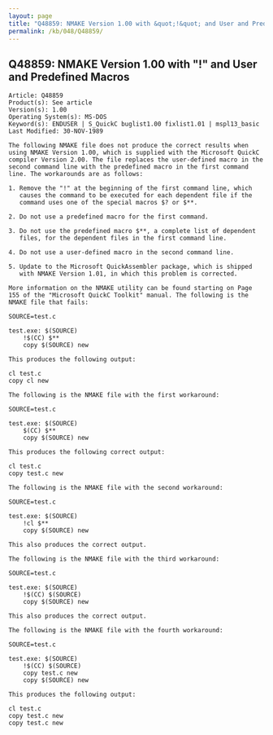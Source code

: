 ```yaml
---
layout: page
title: "Q48859: NMAKE Version 1.00 with &quot;!&quot; and User and Predefined Macros"
permalink: /kb/048/Q48859/
---
```


## Q48859: NMAKE Version 1.00 with &quot;!&quot; and User and Predefined Macros

	Article: Q48859
	Product(s): See article
	Version(s): 1.00
	Operating System(s): MS-DOS
	Keyword(s): ENDUSER | S_QuickC buglist1.00 fixlist1.01 | mspl13_basic
	Last Modified: 30-NOV-1989
	
	The following NMAKE file does not produce the correct results when
	using NMAKE Version 1.00, which is supplied with the Microsoft QuickC
	compiler Version 2.00. The file replaces the user-defined macro in the
	second command line with the predefined macro in the first command
	line. The workarounds are as follows:
	
	1. Remove the "!" at the beginning of the first command line, which
	   causes the command to be executed for each dependent file if the
	   command uses one of the special macros $? or $**.
	
	2. Do not use a predefined macro for the first command.
	
	3. Do not use the predefined macro $**, a complete list of dependent
	   files, for the dependent files in the first command line.
	
	4. Do not use a user-defined macro in the second command line.
	
	5. Update to the Microsoft QuickAssembler package, which is shipped
	   with NMAKE Version 1.01, in which this problem is corrected.
	
	More information on the NMAKE utility can be found starting on Page
	155 of the "Microsoft QuickC Toolkit" manual. The following is the
	NMAKE file that fails:
	
	SOURCE=test.c
	
	test.exe: $(SOURCE)
	    !$(CC) $**
	    copy $(SOURCE) new
	
	This produces the following output:
	
	cl test.c
	copy cl new
	
	The following is the NMAKE file with the first workaround:
	
	SOURCE=test.c
	
	test.exe: $(SOURCE)
	    $(CC) $**
	    copy $(SOURCE) new
	
	This produces the following correct output:
	
	cl test.c
	copy test.c new
	
	The following is the NMAKE file with the second workaround:
	
	SOURCE=test.c
	
	test.exe: $(SOURCE)
	    !cl $**
	    copy $(SOURCE) new
	
	This also produces the correct output.
	
	The following is the NMAKE file with the third workaround:
	
	SOURCE=test.c
	
	test.exe: $(SOURCE)
	    !$(CC) $(SOURCE)
	    copy $(SOURCE) new
	
	This also produces the correct output.
	
	The following is the NMAKE file with the fourth workaround:
	
	SOURCE=test.c
	
	test.exe: $(SOURCE)
	    !$(CC) $(SOURCE)
	    copy test.c new
	    copy $(SOURCE) new
	
	This produces the following output:
	
	cl test.c
	copy test.c new
	copy test.c new
